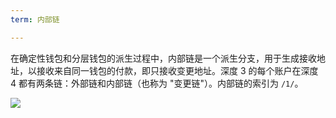 ```yaml
---
term: 内部链

---
```

在确定性钱包和分层钱包的派生过程中，内部链是一个派生分支，用于生成接收地址，以接收来自同一钱包的付款，即只接收变更地址。深度 3 的每个账户在深度 4 都有两条链：外部链和内部链（也称为 "变更链"）。内部链的索引为 `/1/`。

![](../../dictionnaire/assets/22.webp)